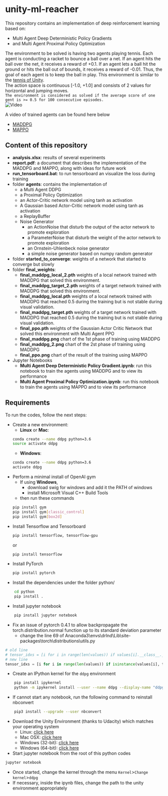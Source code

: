 # unity-ml-reacher
This repository contains an implementation of deep reinforcement learning based on:
* Multi Agent Deep Deterministic Policy Gradients
* and Multi Agent Proximal Policy Optimization
	
The environment to be solved is having two agents playing tennis. Each agent is conducting a racket to bounce a ball over a net.
If an agent hits the ball over the net, it receives a reward of +0.1. If an agent lets a ball hit the ground or hits the ball out of bounds, it receives a reward of -0.01. Thus, the goal of each agent is to keep the ball in play.
This environment is similar to the [tennis of Unity](https://github.com/Unity-Technologies/ml-agents/blob/master/docs/Learning-Environment-Examples.md#tennis).<br/>
The action space is continuous [-1.0, +1.0] and consists of 2 values for horizontal and jumping moves. <br/>
`The environment is considered as solved if the average score of one gent is >= 0.5 for 100 consecutive episodes.`<br/>
![Video](https://img.youtube.com/vi/6o7d0N5qyFs/0.jpg)

A video of trained agents can be found here below <br/>
* [MADDPG](https://www.youtube.com/watch?v=6o7d0N5qyFs)
* [MAPPO](https://www.youtube.com/watch?v=2y7yCrYfTXA)
## Content of this repository
* __analysis.xlsx__: results of several experiments
* __report.pdf__: a document that describes the implementation of the MADDPG and MAPPO, along with ideas for future work
* __run_tensorboard.bat__: to run tensorboard an visualize the loss during training
* folder __agents__: contains the implementation of
	* a Multi Agent DDPG
	* a Proximal Policy Optimization
	* an Actor-Critic network model using tanh as activation
	* A Gaussian based Actor-Critic network model using tanh as activation
	* a ReplayBuffer
	* Noise Generator
	    * an ActionNoise that disturb the output of the actor network to promote exploration
	    * a ParameterNoise that disturb the weight of the actor network to promote exploration
	    * an Ornstein-Uhlenbeck noise generator
	    * a simple noise generator based on numpy random generator
* folder __started_to_converge__: weights of a network that started to converge but slowly
* folder __final_weights__:
	* __final_maddpg_local_2.pth__ weights of a local network trained with MADDPG that solved this environment.
	* __final_maddpg_target_2.pth__ weights of a target network trained with MADDPG that solved this environment.
	* __final_maddpg_local.pth__ weights of a local network trained with MADDPG that reached 0.5 during the training but is not stable during visual validation.
	* __final_maddpg_target.pth__ weights of a target network trained with MADDPG that reached 0.5 during the training but is not stable during visual validation.
	* __final_ppo.pth__ weights of the Gaussian Actor Critic Network that solved this environment with Multi Agent PPO
	* __final_maddpg.png__ chart of the 1st phase of training using MADDPG
	* __final_maddpg_2.png__ chart of the 2st phase of training using MADDPG
    * __final_ppo.png__ chart of the result of the training using MAPPO
* Jupyter Notebooks
	* __Multi Agent Deep Deterministic Policy Gradient.ipynb__: run this notebook to train the agents using MADDPG and to view its performance
	* __Multi Agent Proximal Policy Optimization.ipynb__: run this notebook to train the agents using MAPPO and to view its performance

## Requirements
To run the codes, follow the next steps:
* Create a new environment:
	* __Linux__ or __Mac__: 
	```bash
	conda create --name ddpg python=3.6
	source activate ddpg
	```
	* __Windows__: 
	```bash
	conda create --name ddpg python=3.6 
	activate ddpg
	```
* Perform a minimal install of OpenAI gym
	* If using __Windows__, 
		* download swig for windows and add it the PATH of windows
		* install Microsoft Visual C++ Build Tools
	* then run these commands
	```bash
	pip install gym
	pip install gym[classic_control]
	pip install gym[box2d]
	```
* Install Tensorflow and Tensorboard
    ```bash
    pip install tensorflow, tensorflow-gpu
    ``` 
    or 
    ```bash
    pip install tensorflow
    ``` 
* Install PyTorch
    ```bash
    pip install pytorch
    ```
* Install the dependencies under the folder python/
```bash
	cd python
	pip install .
```
* Install jupyter notebook
```bash
	pip install jupyter notebook
```
* Fix an issue of pytorch 0.4.1 to allow backpropagate the torch.distribution.normal function up to its standard deviation parameter
    * change the line 69 of Anaconda3\envs\drlnd\Lib\site-packages\torch\distributions\utils.py
```python
# old line
# tensor_idxs = [i for i in range(len(values)) if values[i].__class__.__name__ == 'Tensor']
# new line
tensor_idxs = [i for i in range(len(values)) if isinstance(values[i], torch.Tensor)]
``` 
* Create an IPython kernel for the `ddpg` environment
```bash
	pip install ipykernel
	python -m ipykernel install --user --name ddpg --display-name "ddpg"
```
* If cannot start any notebook, run the following command to reinstall nbconvert
```bash
	pip3 install --upgrade --user nbconvert
```
* Download the Unity Environment (thanks to Udacity) which matches your operating system
	* Linux: [click here](https://s3-us-west-1.amazonaws.com/udacity-drlnd/P3/Tennis/Tennis_Linux.zip)
    * Mac OSX: [click here](https://s3-us-west-1.amazonaws.com/udacity-drlnd/P3/Tennis/Tennis.app.zip)
    * Windows (32-bit): [click here](https://s3-us-west-1.amazonaws.com/udacity-drlnd/P3/Tennis/Tennis_Windows_x86.zip)
    * Windows (64-bit): [click here](https://s3-us-west-1.amazonaws.com/udacity-drlnd/P3/Tennis/Tennis_Windows_x86_64.zip)
* Start jupyter notebook from the root of this python codes
```bash
jupyter notebook
```
* Once started, change the kernel through the menu `Kernel`>`Change kernel`>`ddpg`
* If necessary, inside the ipynb files, change the path to the unity environment appropriately

